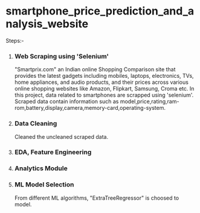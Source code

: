 # smartphone_price_prediction_and_analysis_website

Steps:-
1) ### Web Scraping using 'Selenium'
   "Smartprix.com" an Indian online Shopping Comparison site that provides the latest gadgets including mobiles, laptops, electronics, TVs, home appliances, and audio products, and their prices across various 
    online shopping websites like Amazon, Flipkart, Samsung, Croma etc. In this project, data related to smartphones are scrapped using 'selenium'.
   Scraped data contain information such as model,price,rating,ram-rom,battery,display,camera,memory-card,operating-system.
3) ### Data Cleaning
   Cleaned the uncleaned scraped data.
5) ### EDA, Feature Engineering
6) ### Analytics Module
7) ### ML Model Selection
   From different ML algorithms, "ExtraTreeRegressor" is choosed to model.
